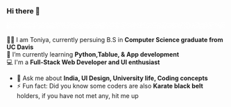 
### Hi there 👋
<img src="https://github.com/akash-salvi/Akash-Salvi/raw/master/Hello(1).gif" width="">


👨‍🎓 I am Toniya, currently persuing B.S in **Computer Science graduate from UC Davis** <br/>
🌱 I’m currently learning **Python,Tablue, & App development**<br />
💻 I'm a **Full-Stack Web Developer and UI enthusiast**<br/>
<hz>
- 💬 Ask me about **India, UI Design, University life, Coding concepts**
- ⚡ Fun fact: Did you know some coders are also **Karate black belt** holders, if you have not met any, hit me up


<!--
**tbpatil/tbpatil** is a ✨ _special_ ✨ repository because its `README.md` (this file) appears on your GitHub profile.

Here are some ideas to get you started:

- 🔭 I’m currently working on ...
- 🌱 I’m currently learning ...
- 👯 I’m looking to collaborate on ...
- 🤔 I’m looking for help with ...
- 💬 Ask me about ...
- 📫 How to reach me: ...
- 😄 Pronouns: ...
- ⚡ Fun fact: ...
-->
